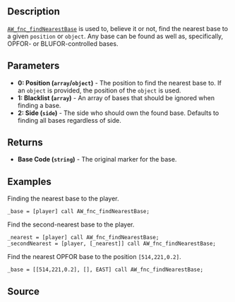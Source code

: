 ## Description

[`AW_fnc_findNearestBase`](/Functions/Bases/findNearestBase) is used to, believe it or not, find the nearest base to a given `position` or `object`. Any base can be found as well as, specifically, OPFOR- or BLUFOR-controlled bases.

## Parameters

* **0: Position (`array`/`object`)** - The position to find the nearest base to. If an `object` is provided, the position of the `object` is used.
* **1: Blacklist (`array`)** - An array of bases that should be ignored when finding a base.
* **2: Side (`side`)** - The side who should own the found base. Defaults to finding all bases regardless of side.

## Returns

* **Base Code (`string`)** - The original marker for the base.

## Examples

Finding the nearest base to the player.

```sqf
_base = [player] call AW_fnc_findNearestBase;
```

Find the second-nearest base to the player.

```sqf
_nearest = [player] call AW_fnc_findNearestBase;
_secondNearest = [player, [_nearest]] call AW_fnc_findNearestBase;
```

Find the nearest OPFOR base to the position `[514,221,0.2]`.

```sqf
_base = [[514,221,0.2], [], EAST] call AW_fnc_findNearestBase;
```

## Source

<script src="http://gist-it.appspot.com/https://github.com/jpwilliams/I-A-3/blob/master/functions/bases/fn_findNearestBase.sqf?footer=0">
</script>
